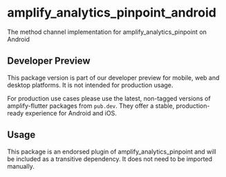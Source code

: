 # amplify_analytics_pinpoint_android

The method channel implementation for amplify_analytics_pinpoint on Android

## Developer Preview

This package version is part of our developer preview for mobile, web and desktop platforms. It is not intended for production usage. 

For production use cases please use the latest, non-tagged versions of amplify-flutter packages from `pub.dev`. They offer a stable, production-ready experience for Android and iOS.

## Usage

This package is an endorsed plugin of amplify_analytics_pinpoint and will be included as a transitive dependency. It does not need to be imported manually.
